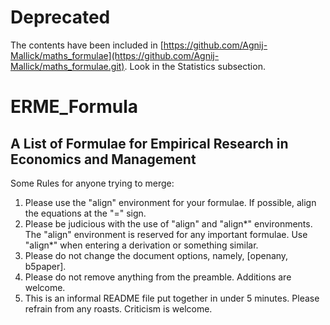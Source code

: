 # Deprecated
The contents have been included in [https://github.com/Agnij-Mallick/maths_formulae](https://github.com/Agnij-Mallick/maths_formulae.git). Look in the Statistics subsection.

# ERME_Formula
A List of Formulae for Empirical Research in Economics and Management
---------------------------------------------------------------------
Some Rules for anyone trying to merge:

1. Please use the "align" environment for your formulae. If possible, align the equations at the "=" sign.
2. Please be judicious with the use of "align" and "align*" environments. The "align" environment is reserved for any important formulae. Use "align*" when entering a derivation or something similar.
3. Please do not change the document options, namely, [openany, b5paper].
4. Please do not remove anything from the preamble. Additions are welcome.
5. This is an informal README file put together in under 5 minutes. Please refrain from any roasts. Criticism is welcome.
